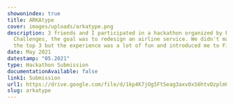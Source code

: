 ```yaml
---
showonindex: true
title: ARKAtype
cover: images/uploads/arkatype.png
description: 3 friends and I participated in a hackathon organized by Reply
  Challenges, the goal was to redesign an airline service. We didn't make it to
  the top 3 but the experience was a lot of fun and introduced me to Figma.
date: May 2021
datestamp: "05.2021"
type: Hackathon Submission
documentationAvailable: false
link1: Submission
url1: https://drive.google.com/file/d/1kp4K7jOg5FtSeag3axv0xS6htvOzplmU/view?usp=sharing
slug: arkatype
---
```

